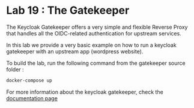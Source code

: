 # Lab 19 : The Gatekeeper

The Keycloak Gatekeeper offers a very simple and flexible Reverse Proxy that handles all the OIDC-related authentication for upstream services. 

In this lab we provide a very basic example on how to run a keycloak gatekeeper with an upstream app (wordpress website).

To build the lab, run the following command from the gatekeeper source folder :

```bash
docker-compose up
```

For more information about the keycloak gatekeeper, check the [documentation page](https://github.com/louketo/louketo-proxy/blob/master/docs/user-guide.md)
